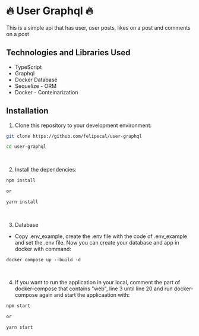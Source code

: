 # 🔥 User Graphql 🔥


This is a simple api that has user, user posts, likes on a post and comments on a post

## Technologies and Libraries Used

- TypeScript
- Graphql
- Docker Database
- Sequelize - ORM
- Docker - Conteinarization

## Installation

1. Clone this repository to your development environment:

```bash
git clone https://github.com/felipecal/user-graphql

cd user-graphql
```

<br>

2. Install the dependencies:

```bash
npm install

or

yarn install
```

<br>

3. Database

- Copy .env_example, create the .env file with the code of .env_example and set the .env file. Now you can create your database and app in docker with command:

```
docker compose up --build -d
```


<br>

4. If you want to run the application in your local, comment the part of docker-compose that contains "web", line 3 until line 20 and run docker-compose again and start the applicaation with:

```bash
npm start

or

yarn start

```

